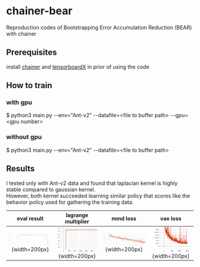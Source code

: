 # chainer-bear

Reproduction codes of Bootstrapping Error Accumulation Reduction (BEAR) with chainer

## Prerequisites

install [chainer](https://github.com/chainer/chainer) and [tensorboardX](https://github.com/lanpa/tensorboardX) in prior of using the code

## How to train

### with gpu

$ python3 main.py --env="Ant-v2" --datafile=\<file to buffer path\> --gpu=\<gpu number\>

### without gpu

$ python3 main.py --env="Ant-v2" --datafile=\<file to buffer path\>

## Results

I tested only with Ant-v2 data and found that laplacian kernel is highly stable compared to gaussian kernel. </br>
However, both kernel succeeded learning similar policy that scores like the behavior policy used for gathering the training data. 

|eval result|lagrange multiplier|mmd loss|vae loss|
|:---:|:---:|:---:|:---:|
| ![eval-result](./trained_results/optimal_data/laplacian/eval_result.svg){width=200px} | ![lagrange](./trained_results/optimal_data/laplacian/lagrange_multiplier.svg){width=200px}| ![mmd](./trained_results/optimal_data/laplacian/mmd_loss.svg){width=200px} | ![vae](./trained_results/optimal_data/laplacian/vae_loss.svg){width=200px}|